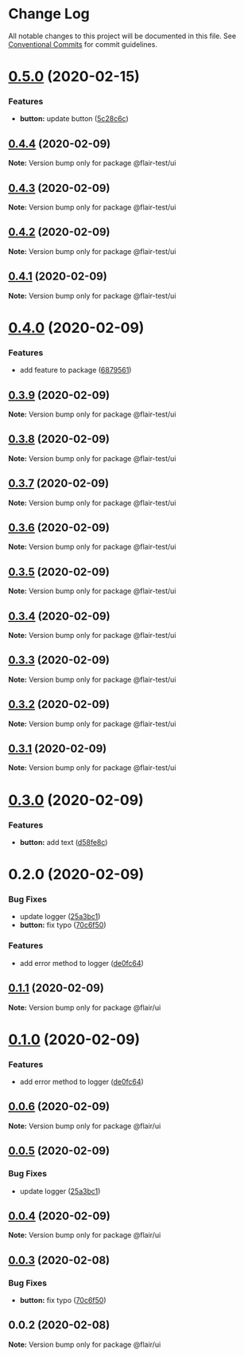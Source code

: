 # Change Log

All notable changes to this project will be documented in this file.
See [Conventional Commits](https://conventionalcommits.org) for commit guidelines.

# [0.5.0](https://github.com/gauravsoni119/flair/compare/@flair-test/ui@0.4.4...@flair-test/ui@0.5.0) (2020-02-15)


### Features

* **button:** update button ([5c28c6c](https://github.com/gauravsoni119/flair/commit/5c28c6c802b1657c72005eebdc53abb4807cce77))





## [0.4.4](https://github.com/gauravsoni119/flair/compare/@flair-test/ui@0.4.3...@flair-test/ui@0.4.4) (2020-02-09)

**Note:** Version bump only for package @flair-test/ui





## [0.4.3](https://github.com/gauravsoni119/flair/compare/@flair-test/ui@0.4.2...@flair-test/ui@0.4.3) (2020-02-09)

**Note:** Version bump only for package @flair-test/ui





## [0.4.2](https://github.com/gauravsoni119/flair/compare/@flair-test/ui@0.4.1...@flair-test/ui@0.4.2) (2020-02-09)

**Note:** Version bump only for package @flair-test/ui





## [0.4.1](https://github.com/gauravsoni119/flair/compare/@flair-test/ui@0.4.0...@flair-test/ui@0.4.1) (2020-02-09)

**Note:** Version bump only for package @flair-test/ui





# [0.4.0](https://github.com/gauravsoni119/flair/compare/@flair-test/ui@0.3.9...@flair-test/ui@0.4.0) (2020-02-09)


### Features

* add feature to package ([6879561](https://github.com/gauravsoni119/flair/commit/6879561a804098a93dfea9281dc0e67ff69110e4))





## [0.3.9](https://github.com/gauravsoni119/flair/compare/@flair-test/ui@0.3.8...@flair-test/ui@0.3.9) (2020-02-09)

**Note:** Version bump only for package @flair-test/ui





## [0.3.8](https://github.com/gauravsoni119/flair/compare/@flair-test/ui@0.3.7...@flair-test/ui@0.3.8) (2020-02-09)

**Note:** Version bump only for package @flair-test/ui





## [0.3.7](https://github.com/gauravsoni119/flair/compare/@flair-test/ui@0.3.6...@flair-test/ui@0.3.7) (2020-02-09)

**Note:** Version bump only for package @flair-test/ui





## [0.3.6](https://github.com/gauravsoni119/flair/compare/@flair-test/ui@0.3.5...@flair-test/ui@0.3.6) (2020-02-09)

**Note:** Version bump only for package @flair-test/ui





## [0.3.5](https://github.com/gauravsoni119/flair/compare/@flair-test/ui@0.3.4...@flair-test/ui@0.3.5) (2020-02-09)

**Note:** Version bump only for package @flair-test/ui





## [0.3.4](https://github.com/gauravsoni119/flair/compare/@flair-test/ui@0.3.3...@flair-test/ui@0.3.4) (2020-02-09)

**Note:** Version bump only for package @flair-test/ui





## [0.3.3](https://github.com/gauravsoni119/flair/compare/@flair-test/ui@0.3.2...@flair-test/ui@0.3.3) (2020-02-09)

**Note:** Version bump only for package @flair-test/ui





## [0.3.2](https://github.com/gauravsoni119/flair/compare/@flair-test/ui@0.3.1...@flair-test/ui@0.3.2) (2020-02-09)

**Note:** Version bump only for package @flair-test/ui





## [0.3.1](https://github.com/gauravsoni119/flair/compare/@flair-test/ui@0.3.0...@flair-test/ui@0.3.1) (2020-02-09)

**Note:** Version bump only for package @flair-test/ui





# [0.3.0](https://github.com/gauravsoni119/flair/compare/@flair-test/ui@0.2.0...@flair-test/ui@0.3.0) (2020-02-09)


### Features

* **button:** add text ([d58fe8c](https://github.com/gauravsoni119/flair/commit/d58fe8c469246d8b277f1574c8e473dbfdb5e376))





# 0.2.0 (2020-02-09)


### Bug Fixes

* update logger ([25a3bc1](https://github.com/gauravsoni119/flair/commit/25a3bc1edd732217b1bd3fefaeb50e822549d84a))
* **button:** fix typo ([70c6f50](https://github.com/gauravsoni119/flair/commit/70c6f50b057ddd113f0e23314f324cf12d5048a8))


### Features

* add error method to logger ([de0fc64](https://github.com/gauravsoni119/flair/commit/de0fc648c6131ac0e26145f151953945ace64aab))





## [0.1.1](https://github.com/gauravsoni119/flair/compare/@flair/ui@0.1.0...@flair/ui@0.1.1) (2020-02-09)

**Note:** Version bump only for package @flair/ui





# [0.1.0](https://github.com/gauravsoni119/flair/compare/@flair/ui@0.0.6...@flair/ui@0.1.0) (2020-02-09)


### Features

* add error method to logger ([de0fc64](https://github.com/gauravsoni119/flair/commit/de0fc648c6131ac0e26145f151953945ace64aab))





## [0.0.6](https://github.com/gauravsoni119/flair/compare/@flair/ui@0.0.5...@flair/ui@0.0.6) (2020-02-09)

**Note:** Version bump only for package @flair/ui





## [0.0.5](https://github.com/gauravsoni119/flair/compare/@flair/ui@0.0.4...@flair/ui@0.0.5) (2020-02-09)


### Bug Fixes

* update logger ([25a3bc1](https://github.com/gauravsoni119/flair/commit/25a3bc1edd732217b1bd3fefaeb50e822549d84a))





## [0.0.4](https://github.com/gauravsoni119/flair/compare/@flair/ui@0.0.3...@flair/ui@0.0.4) (2020-02-09)

**Note:** Version bump only for package @flair/ui





## [0.0.3](https://github.com/gauravsoni119/flair/compare/@flair/ui@0.0.2...@flair/ui@0.0.3) (2020-02-08)


### Bug Fixes

* **button:** fix typo ([70c6f50](https://github.com/gauravsoni119/flair/commit/70c6f50b057ddd113f0e23314f324cf12d5048a8))





## 0.0.2 (2020-02-08)

**Note:** Version bump only for package @flair/ui
